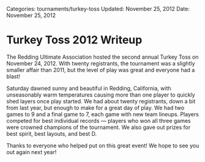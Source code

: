 Categories: tournaments/turkey-toss
Updated: November 25, 2012
Date: November 25, 2012

# Turkey Toss 2012 Writeup

The Redding Ultimate Association hosted the second annual Turkey Toss on November 24, 2012.
With twenty registrants, the tournament was a slightly smaller affair than 2011, but the level of play was great and everyone had a blast!

<!-- ~~fold~~ -->

Saturday dawned sunny and beautiful in Redding, California, with unseasonably warm temperatures causing more than one player to quickly shed layers once play started.
We had about twenty registrants, down a bit from last year, but enough to make for a great day of play.
We had two games to 9 and a final game to 7, each game with new team lineups.
Players competed for best individual records &mdash; players who won all three games were crowned champions of the tournament.
We also gave out prizes for best spirit, best layouts, and best D.

Thanks to everyone who helped put on this great event!
We hope to see you out again next year!
